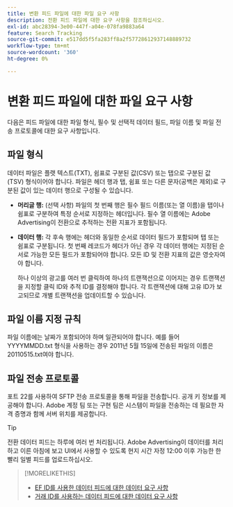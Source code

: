 ```yaml
---
title: 변환 피드 파일에 대한 파일 요구 사항
description: 전환 피드 파일에 대한 요구 사항을 참조하십시오.
exl-id: abc28394-3e00-447f-a04e-078fa9883a64
feature: Search Tracking
source-git-commit: e517dd5f5fa283ff8a2f57728612937148889732
workflow-type: tm+mt
source-wordcount: '360'
ht-degree: 0%

---
```


# 변환 피드 파일에 대한 파일 요구 사항

다음은 피드 파일에 대한 파일 형식, 필수 및 선택적 데이터 필드, 파일 이름 및 파일 전송 프로토콜에 대한 요구 사항입니다.

## 파일 형식

데이터 파일은 플랫 텍스트(TXT), 쉼표로 구분된 값(CSV) 또는 탭으로 구분된 값(TSV) 형식이어야 합니다. 파일은 헤더 행과 탭, 쉼표 또는 다른 문자(공백은 제외)로 구분된 값이 있는 데이터 행으로 구성될 수 있습니다.

* **머리글 행:** (선택 사항) 파일의 첫 번째 행은 필수 필드 이름(또는 열 이름)을 탭이나 쉼표로 구분하여 특정 순서로 지정하는 헤더입니다. 필수 열 이름에는 Adobe Advertising이 전환으로 추적하는 전환 지표가 포함됩니다.

* **데이터 행:** 각 후속 행에는 헤더와 동일한 순서로 데이터 필드가 포함되며 탭 또는 쉼표로 구분됩니다. 첫 번째 레코드가 헤더가 아닌 경우 각 데이터 행에는 지정된 순서로 가능한 모든 필드가 포함되어야 합니다. 모든 ID 및 전환 지표의 값은 영숫자여야 합니다.

  하나 이상의 광고를 여러 번 클릭하여 하나의 트랜잭션으로 이어지는 경우 트랜잭션을 지정할 클릭 ID와 추적 ID를 결정해야 합니다. 각 트랜잭션에 대해 고유 ID가 보고되므로 개별 트랜잭션을 업데이트할 수 있습니다.

## 파일 이름 지정 규칙

파일 이름에는 날짜가 포함되어야 하며 일관되어야 합니다. 예를 들어 YYYYMMDD.txt 형식을 사용하는 경우 2011년 5월 15일에 전송된 파일의 이름은 20110515.txt여야 합니다.

## 파일 전송 프로토콜

포트 22를 사용하여 SFTP 전송 프로토콜을 통해 파일을 전송합니다. 공개 키 정보를 제공해야 합니다.  Adobe 계정 팀 또는 구현 팀은 시스템이 파일을 전송하는 데 필요한 자격 증명과 함께 서버 위치를 제공합니다.

>[!TIP]
>
>전환 데이터 피드는 하루에 여러 번 처리됩니다. Adobe Advertising이 데이터를 처리하고 이른 아침에 보고 UI에서 사용할 수 있도록 현지 시간 자정 12:00 이후 가능한 한 빨리 일별 피드를 업로드하십시오.

>[!MORELIKETHIS]
>
>* [EF ID를 사용한 데이터 피드에 대한 데이터 요구 사항](/help/search-social-commerce/tracking/feed-ef-id-data-requirements.md)
>* [거래 ID를 사용하는 데이터 피드에 대한 데이터 요구 사항](/help/search-social-commerce/tracking/feed-transaction-id-data-requirements.md)
